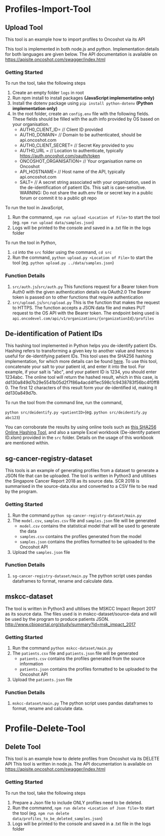 # Profiles-Import-Tool

## Upload Tool
This tool is an example how to import profiles to Oncoshot via its API

This tool is implemented in both node.js and python. Implementation details for both languages are given below. The API documentation is available on https://apisite.oncoshot.com/swagger/index.html

### Getting Started

To run the tool, take the following steps
1. Create an empty folder `logs` in root
2. Run npm install to install packages **(JavaScript implementatino only)**
3. Install the dotenv package using `pip install python-dotenv` **(Python implementation only)**
4. In the root folder, create an `config.env` file with the following fields. These fields should be filled with the auth info provided by OS based on your organisation.
    * AUTH0_CLIENT_ID= // Client ID provided
    * AUTH0_DOMAIN= // Domain to be authenticated, should be api.oncoshot.com
    * AUTH0_CLIENT_SECRET= // Secret Key provided to you
    * AUTH0_URL = // Location to authenticate, typically https://auth.oncoshot.com/oauth/token
    * ONCOSHOT_ORGANISATION= // Your organisation name on Oncoshot
    * API_HOSTNAME= // Host name of the API, typically api.oncoshot.com
    * SALT= // A secret string associated with your organization, used in the de-identification of patient IDs. This salt is case-sensitive.
WARNING: Do not share the auth.env file or secret key in a public forum or commit it to a public git repo
    
To run the tool in JavaScript,
1. Run the commannd, `npm run upload <Location of File>` to start the tool (eg. `npm run upload data/samples.json`)
2. Logs will be printed to the console and saved in a .txt file in the logs folder

To run the tool in Python,
1. `cd` into the `src` folder using the command, `cd src`
2. Run the command, `python upload.py <Location of File>` to start the tool (eg. `python upload.py ../data/samples.json`)

### Function Details

1. `src/auth.js`/`src/auth.py`
    This functions request for a Bearer token from Auth0 with the given authentication details via OAuth2.0
    The Bearer token is passed on to other functions that require authentication
2. `src/upload.js`/`src/upload.py`
    This is the function that makes the request to HTTPS.
    The function accepts a JSON data file and makes PUT request to the OS API with the Bearer token.
    The endpoint being used is `api.oncodevel.com/api/v1/organizations/{organizationId}/profiles`

## De-identification of Patient IDs
This hashing tool implemented in Python helps you de-identify patient IDs. Hashing refers to transforming a given key to another value
and hence is useful for de-identifying patient IDs. This tool uses the SHA256 hashing implementation, for which more details
can be found [here](https://en.wikipedia.org/wiki/SHA-2). To use this tool, concatenate your salt to your patient id, and enter it into the
tool. For example, if your salt is "abc", and your patient ID is 1234, you should enter 1234abc. The online tool will return the hashed result,
which in this case, is dd130a849d7b29e5541b05d2f7f86a4acd4f1ec598c1c9438783f56bc4f0ff80. The first 12 characters of this result form your de-identified id,
making it dd130a849d7b.

To run the tool from the command line, run the command, 

`python src/deidentify.py <patientID>`(eg. `python src/deidentify.py abc123`)

You can corroborate the results by using online tools such as [this SHA256 Online Hashing Tool](https://emn178.github.io/online-tools/sha256.html),
and also a sample Excel workbook (De-identify patient ID.xlsm) provided in the `src` folder. Details on the usage of this
workbook are mentioned within.

## sg-cancer-registry-dataset
This tools is an example of generating profiles from a dataset to generate a JSON file that can be uploaded.
The tool is written in Python3 and ultilises the Singapore Cancer Report 2018 as its source data.
SCR 2018 is summarised in the source-data.xlsx and converted to a CSV file to be read by the program.

### Getting Started
1. Run the command `python sg-cancer-registry-dataset/main.py`
2. The `model.csv`, `samples.csv` file and `samples.json` file will be generated
    * `model.csv` contains the statistical model that will be used to generate the data
    * `samples.csv` contains the profiles generated from the model
    * `samples.json` contains the profiles formatted to be uploaded to the Oncoshot API
3. Upload the `samples.json` file

### Function Details
1. `sg-cancer-registry-dataset/main.py`
The python script uses pandas dataframes to format, rename and calculate data.

## mskcc-dataset
The tool is written in Python3 and ultilises the MSKCC Impact Report 2017 as its source data.
The files used is in mskcc-dataset/source-data and will be used by the program to produce patients JSON.
http://www.cbioportal.org/study/summary?id=msk_impact_2017
### Getting Started
1. Run the command `python mskcc-dataset/main.py`
2. The `patients.csv` file and `patients.json` file will be generated
    * `patients.csv` contains the profiles generated from the source information
    * `patients.json` contains the profiles formatted to be uploaded to the Oncoshot API
3. Upload the `patients.json` file

### Function Details
1. `mskcc-dataset/main.py`
The python script uses pandas dataframes to format, rename and calculate data.

# Profile-Delete-Tool
## Delete Tool
This tool is an example how to delete profiles from Oncoshot via its DELETE API
This tool is written in node.js. The API documentation is available on https://apisite.oncoshot.com/swagger/index.html

### Getting Started
To run the tool, take the following steps
1. Prepare a Json file to include ONLY profiles need to be deleted.
2. Run the commannd, `npm run delete <Location of Json file>` to start the tool (eg. `npm run delete data/profiles_to_be_deleted_samples.json`)
3. Logs will be printed to the console and saved in a .txt file in the logs folder

